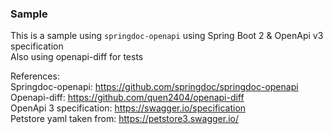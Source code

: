 ### Sample


This is a sample using `springdoc-openapi` using Spring Boot 2 & OpenApi v3 specification  
Also using openapi-diff for tests    
  
References:  
Springdoc-openapi: https://github.com/springdoc/springdoc-openapi  
Openapi-diff: https://github.com/quen2404/openapi-diff  
OpenApi 3 specification: https://swagger.io/specification  
Petstore yaml taken from: https://petstore3.swagger.io/  
